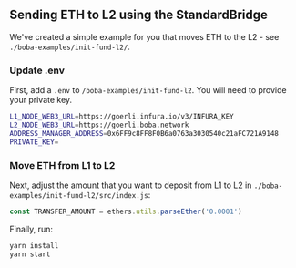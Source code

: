 
## Sending ETH to L2 using the StandardBridge

We've created a simple example for you that moves ETH to the L2 - see `./boba-examples/init-fund-l2/`.

### Update .env

First, add a `.env` to `/boba-examples/init-fund-l2`. You will need to provide your private key.

```bash
L1_NODE_WEB3_URL=https://goerli.infura.io/v3/INFURA_KEY
L2_NODE_WEB3_URL=https://goerli.boba.network
ADDRESS_MANAGER_ADDRESS=0x6FF9c8FF8F0B6a0763a3030540c21aFC721A9148
PRIVATE_KEY=
```

### Move ETH from L1 to L2

Next, adjust the amount that you want to deposit from L1 to L2 in `./boba-examples/init-fund-l2/src/index.js`:

```javascript
const TRANSFER_AMOUNT = ethers.utils.parseEther('0.0001')
```

Finally, run:

```bash
yarn install
yarn start
```
